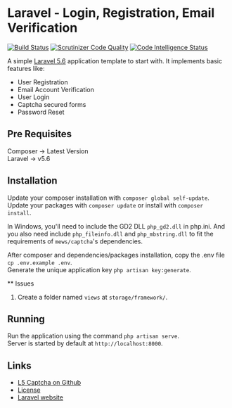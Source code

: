 # Laravel - Login, Registration, Email Verification

[![Build Status](https://scrutinizer-ci.com/g/shreyansjain33/laravel-login-registation/badges/build.png?b=master)](https://scrutinizer-ci.com/g/shreyansjain33/laravel-login-registation/build-status/master)  [![Scrutinizer Code Quality](https://scrutinizer-ci.com/g/shreyansjain33/laravel-login-registation/badges/quality-score.png?b=master)](https://scrutinizer-ci.com/g/shreyansjain33/laravel-login-registation/?branch=master)  [![Code Intelligence Status](https://scrutinizer-ci.com/g/shreyansjain33/laravel-login-registation/badges/code-intelligence.svg?b=master)](https://scrutinizer-ci.com/code-intelligence)

A simple [Laravel 5.6](http://www.laravel.com/) application template to start with. It implements basic features like:
* User Registration
* Email Account Verification
* User Login
* Captcha secured forms
* Password Reset


## Pre Requisites

Composer -> Latest Version  
Laravel -> v5.6


## Installation

Update your composer installation with `composer global self-update`.  
Update your packages with `composer update` or install with `composer install`.  

In Windows, you'll need to include the GD2 DLL `php_gd2.dll` in php.ini. And you also need include `php_fileinfo.dll` and `php_mbstring.dll` to fit the requirements of `mews/captcha`'s dependencies.

After composer and dependencies/packages installation, copy the .env file `cp .env.example .env`.  
Generate the unique application key `php artisan key:generate`.  

** Issues
1) Create a folder named `views` at `storage/framework/`.


## Running

Run the application using the command `php artisan serve`.  
Server is started by default at `http://localhost:8000`.  


## Links
* [L5 Captcha on Github](https://github.com/mewebstudio/captcha)
* [License](http://www.opensource.org/licenses/mit-license.php)
* [Laravel website](http://laravel.com)
